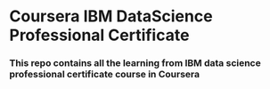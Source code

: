 # Coursera IBM DataScience Professional Certificate
### This repo contains all the learning from IBM data science professional certificate course in Coursera
